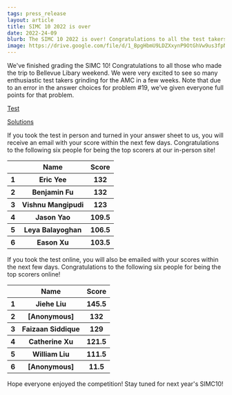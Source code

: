 ```yaml
---
tags: press_release
layout: article
title: SIMC 10 2022 is over
date: 2022-24-09
blurb: The SIMC 10 2022 is over! Congratulations to all the test takers!
image: https://drive.google.com/file/d/1_BpgHbmU9LDZXxynP9OtGhVw9us3fpNi/view?usp=sharing
---
```

We've finished grading the SIMC 10! Congratulations to all those who made the trip to Bellevue Libary weekend. We were 
very excited to see so many enthusiastic test takers grinding for the AMC in a few weeks.  Note that due to an error in the answer choices for problem #19, we’ve given everyone full points for that problem.

<a href="https://drive.google.com/file/d/1faleZkNCZmW6sGK0_VqxgKW3nxoNlSkQ/view?usp=sharing">Test</a> 

<a href="https://drive.google.com/file/d/1hIIjn6UQGswAOm6meZng8PpeI24Lbn6g/view?usp=sharing">Solutions</a>

If you took the test in person and turned in your answer sheet to us, you will receive an email with your score within the next few days. Congratulations to the following six people for being the top scorers at our in-person site!


<table>
  <tr>
    <th></th>
    <th>Name</th>
    <th>Score</th>
  </tr>

  <tr>
    <th>1</th>
    <th>Eric Yee</th>
    <th>132</th>
  </tr>

  <tr>
    <th>2</th>
    <th>Benjamin Fu</th>
    <th>132</th>
  </tr>

  <tr>
    <th>3</th>
    <th>Vishnu Mangipudi</th>
    <th>123</th>
  </tr>

  <tr>
    <th>4</th>
    <th>Jason Yao</th>
    <th>109.5</th>
  </tr>

  <tr>
    <th>5</th>
    <th>Leya Balayoghan</th>
    <th>106.5</th>
  </tr>
  <tr>
    <th>6</th>
    <th>Eason Xu</th>
    <th>103.5</th>
  </tr>
</table>


If you took the test online, you will also be emailed with your scores within the next few days. Congratulations to the following six people for being the top scorers online!


<table>
  <tr>
    <th></th>
    <th>Name</th>
    <th>Score</th>
  </tr>

  <tr>
    <th>1</th>
    <th>Jiehe Liu</th>
    <th>145.5</th>
  </tr>

  <tr>
    <th>2</th>
    <th>[Anonymous]</th>
    <th>132</th>
  </tr>

  <tr>
    <th>3</th>
    <th>Faizaan Siddique</th>
    <th>129</th>
  </tr>

  <tr>
    <th>4</th>
    <th>Catherine Xu</th>
    <th>121.5</th>
  </tr>

  <tr>
    <th>5</th>
    <th>William Liu</th>
    <th>111.5</th>
  </tr>
  <tr>
    <th>6</th>
    <th>[Anonymous]</th>
    <th>11.5</th>
  </tr>
</table>

Hope everyone enjoyed the competition! Stay tuned for next year's SIMC10!


